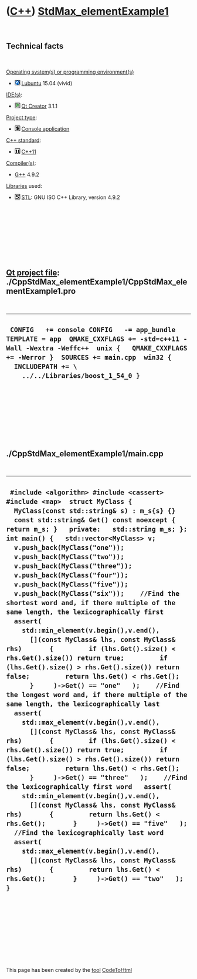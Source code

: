 
 

 

 

 

 

([C++](Cpp.md)) [StdMax\_elementExample1](CppStdMax_elementExample1.md)
=========================================================================

 

Technical facts
---------------

 

[Operating system(s) or programming environment(s)](CppOs.md)

-   ![Lubuntu](PicLubuntu.png) [Lubuntu](CppLubuntu.md) 15.04 (vivid)

[IDE(s)](CppIde.md):

-   ![Qt Creator](PicQtCreator.png) [Qt Creator](CppQtCreator.md) 3.1.1

[Project type](CppQtProjectType.md):

-   ![console](PicConsole.png) [Console
    application](CppConsoleApplication.md)

[C++ standard](CppStandard.md):

-   ![C++11](PicCpp11.png) [C++11](Cpp11.md)

[Compiler(s)](CppCompiler.md):

-   [G++](CppGpp.md) 4.9.2

[Libraries](CppLibrary.md) used:

-   ![STL](PicStl.png) [STL](CppStl.md): GNU ISO C++ Library, version
    4.9.2

 

 

 

 

 

[Qt project file](CppQtProjectFile.md): ./CppStdMax\_elementExample1/CppStdMax\_elementExample1.pro
----------------------------------------------------------------------------------------------------

 

  ---------------------------------------------------------------------------------------------------------------------------------------------------------------------------------------------------------------------------------------------
  ` CONFIG   += console CONFIG   -= app_bundle TEMPLATE = app  QMAKE_CXXFLAGS += -std=c++11 -Wall -Wextra -Weffc++  unix {   QMAKE_CXXFLAGS += -Werror }  SOURCES += main.cpp  win32 {   INCLUDEPATH += \     ../../Libraries/boost_1_54_0 }`
  ---------------------------------------------------------------------------------------------------------------------------------------------------------------------------------------------------------------------------------------------

 

 

 

 

 

./CppStdMax\_elementExample1/main.cpp
-------------------------------------

 

  -------------------------------------------------------------------------------------------------------------------------------------------------------------------------------------------------------------------------------------------------------------------------------------------------------------------------------------------------------------------------------------------------------------------------------------------------------------------------------------------------------------------------------------------------------------------------------------------------------------------------------------------------------------------------------------------------------------------------------------------------------------------------------------------------------------------------------------------------------------------------------------------------------------------------------------------------------------------------------------------------------------------------------------------------------------------------------------------------------------------------------------------------------------------------------------------------------------------------------------------------------------------------------------------------------------------------------------------------------------------------------------------------------------------------------------------------------------------------------------------------------------------------------------------------------------------------------------------------------------------------------------------------------------------------------------------------------------------------------------------------------------------
  ` #include <algorithm> #include <cassert> #include <map>  struct MyClass {   MyClass(const std::string& s) : m_s{s} {}   const std::string& Get() const noexcept { return m_s; }   private:   std::string m_s; };  int main() {   std::vector<MyClass> v;   v.push_back(MyClass("one"));   v.push_back(MyClass("two"));   v.push_back(MyClass("three"));   v.push_back(MyClass("four"));   v.push_back(MyClass("five"));   v.push_back(MyClass("six"));    //Find the shortest word and, if there multiple of the same length, the lexicographically first   assert(     std::min_element(v.begin(),v.end(),       [](const MyClass& lhs, const MyClass& rhs)       {         if (lhs.Get().size() < rhs.Get().size()) return true;         if (lhs.Get().size() > rhs.Get().size()) return false;         return lhs.Get() < rhs.Get();       }     )->Get() == "one"   );    //Find the longest word and, if there multiple of the same length, the lexicographically last   assert(     std::max_element(v.begin(),v.end(),       [](const MyClass& lhs, const MyClass& rhs)       {         if (lhs.Get().size() < rhs.Get().size()) return true;         if (lhs.Get().size() > rhs.Get().size()) return false;         return lhs.Get() < rhs.Get();       }     )->Get() == "three"   );    //Find the lexicographically first word   assert(     std::min_element(v.begin(),v.end(),       [](const MyClass& lhs, const MyClass& rhs)       {         return lhs.Get() < rhs.Get();       }     )->Get() == "five"   );    //Find the lexicographically last word   assert(     std::max_element(v.begin(),v.end(),       [](const MyClass& lhs, const MyClass& rhs)       {         return lhs.Get() < rhs.Get();       }     )->Get() == "two"   );  }`
  -------------------------------------------------------------------------------------------------------------------------------------------------------------------------------------------------------------------------------------------------------------------------------------------------------------------------------------------------------------------------------------------------------------------------------------------------------------------------------------------------------------------------------------------------------------------------------------------------------------------------------------------------------------------------------------------------------------------------------------------------------------------------------------------------------------------------------------------------------------------------------------------------------------------------------------------------------------------------------------------------------------------------------------------------------------------------------------------------------------------------------------------------------------------------------------------------------------------------------------------------------------------------------------------------------------------------------------------------------------------------------------------------------------------------------------------------------------------------------------------------------------------------------------------------------------------------------------------------------------------------------------------------------------------------------------------------------------------------------------------------------------------

 

 

 

 

 

 

This page has been created by the [tool](Tools.md)
[CodeToHtml](ToolCodeToHtml.md)
